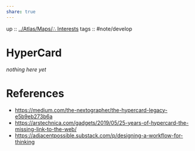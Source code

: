 ```yaml
---
share: true
---
```

up :: [../Atlas/Maps/∴ Interests](%E2%88%B4%20Interests.md)
tags :: #note/develop 
# HyperCard
*nothing here yet*

# References
- https://medium.com/the-nextographer/the-hypercard-legacy-e5b9eb273b6a
- https://arstechnica.com/gadgets/2019/05/25-years-of-hypercard-the-missing-link-to-the-web/
- https://adjacentpossible.substack.com/p/designing-a-workflow-for-thinking
